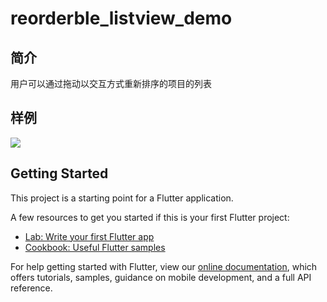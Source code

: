 # reorderble_listview_demo

## 简介
用户可以通过拖动以交互方式重新排序的项目的列表
## 样例
![](https://user-gold-cdn.xitu.io/2019/1/8/1682d5ade551dd52?w=315&h=569&f=gif&s=1647024)
## Getting Started

This project is a starting point for a Flutter application.

A few resources to get you started if this is your first Flutter project:

- [Lab: Write your first Flutter app](https://flutter.io/docs/get-started/codelab)
- [Cookbook: Useful Flutter samples](https://flutter.io/docs/cookbook)

For help getting started with Flutter, view our 
[online documentation](https://flutter.io/docs), which offers tutorials, 
samples, guidance on mobile development, and a full API reference.
